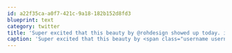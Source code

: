 ```yaml
---
id: a22f35ca-a0f7-421c-9a18-182b152d8fd3
blueprint: text
category: twitter
title: 'Super excited that this beauty by @rohdesign showed up today. instagram.com/p/bzrgJZEg-r/'
caption: 'Super excited that this beauty by <span class="username username_linked">@<a href="https://twitter.com/rohdesign" title="Mike Rohde">rohdesign</a></span> showed up today. <a href="http://instagram.com/p/bzrgJZEg-r/" title="http://instagram.com/p/bzrgJZEg-r/" class="link link_untco">instagram.com/p/bzrgJZEg-r/</a>'
---
```

